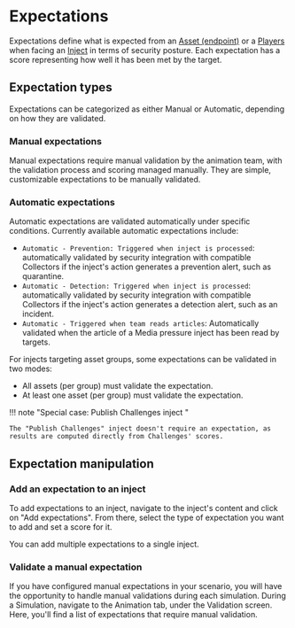 # Expectations

Expectations define what is expected from an [Asset (endpoint)](assets.md) or a [Players](teams_and_players_and_organizations.md#players-section) when facing an [Inject](injects.md) in terms of security posture. Each expectation has a score representing how well it has been met by the target.


## Expectation types

Expectations can be categorized as either Manual or Automatic, depending on how they are validated.

### Manual expectations

Manual expectations require manual validation by the animation team, with the validation process and scoring managed manually. They are simple, customizable expectations to be manually validated.


### Automatic expectations

Automatic expectations are validated automatically under specific conditions. Currently available automatic expectations include:

- `Automatic - Prevention: Triggered when inject is processed`: automatically validated by security integration with compatible Collectors if the inject's action generates a prevention alert, such as quarantine.
- `Automatic - Detection: Triggered when inject is processed`: automatically validated by security integration with compatible Collectors if the inject's action generates a detection alert, such as an incident.
- `Automatic - Triggered when team reads articles`: Automatically validated when the article of a Media pressure inject has been read by targets.

For injects targeting asset groups, some expectations can be validated in two modes:

- All assets (per group) must validate the expectation.
- At least one asset (per group) must validate the expectation.

<!-- screenshot of an expectation form -->

!!! note "Special case: Publish Challenges inject "

    The "Publish Challenges" inject doesn't require an expectation, as results are computed directly from Challenges' scores.


## Expectation manipulation

### Add an expectation to an inject

To add expectations to an inject, navigate to the inject's content and click on "Add expectations". From there, select the type of expectation you want to add and set a score for it.

You can add multiple expectations to a single inject.

<!-- screenshot -->


### Validate a manual expectation

If you have configured manual expectations in your scenario, you will have the opportunity to handle manual validations during each simulation. During a Simulation, navigate to the Animation tab, under the Validation screen. Here, you'll find a list of expectations that require manual validation.

<!-- screenshot of the screen populated with manual validation to perform -->

